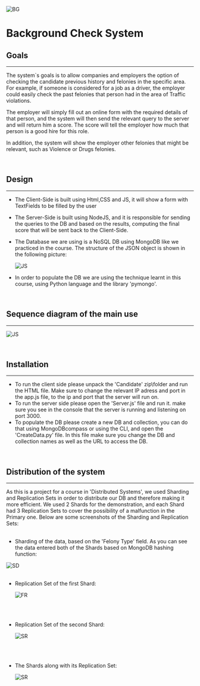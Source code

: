 ![BG](https://github.com/Maromshi/Background-check/blob/main/ReadMe/BG.png)
# Background Check System

## Goals
***
The system`s goals is to allow companies and employers the option of checking the candidate previous history and felonies in the specific area.
For example, if someone is considered for a job as a driver, the employer could easily check the past felonies that person had in the area of Traffic violations.

The employer will simply fill out an online form with the required details of that person, and the system will then send the relevant query to the server and will return him a score. The score will tell the employer how much that person is a good hire for this role.

In addition, the system will show the employer other felonies that might be relevant, such as Violence or Drugs felonies.

<br/>

## Design
***
* The Client-Side is built using Html,CSS and JS, it will show a form with TextFields to be filled by the user
* The Server-Side is built using NodeJS, and it is responsible for sending the queries to the DB and based on the results, computing the final score that will be sent back to the Client-Side.
* The Database we are using is a NoSQL DB using MongoDB like we practiced in the course. The structure of the JSON object is shown in the following picture:

  ![JS](https://github.com/Maromshi/Background-check/blob/main/ReadMe/JSON%20structure.PNG)

* In order to populate the DB we are using the technique learnt in this course, using Python language and the library 'pymongo'.

<br/>

## Sequence diagram of the main use
***
![JS](https://github.com/Maromshi/Background-check/blob/main/ReadMe/SequenceDiagram.drawio.png)

<br/>

## Installation
***
* To run the client side please unpack the 'Candidate' zip\folder and run the HTML file. Make sure to change the relevant IP adress and port in the app.js file, to the ip and port that the server will run on.
* To run the server side please open the 'Server.js' file and run it. make sure you see in the console that the server is running and listening on port 3000.
* To populate the DB please create a new DB and collection, you can do that using MongoDBcompass or using the CLI, and open the 'CreateData.py' file. In this file make sure you change the DB and collection names as well as the URL to access the DB.

<br/>

## Distribution of the system
***
As this is a project for a course in 'Distributed Systems', we used Sharding and Replication Sets in order to distribute our DB and therefore making it more efficient. We used 2 Shards for the demonstration, and each Shard had 3 Replication Sets to cover the possibility of a malfunction in the Primary one.
Below are some screenshots of the Sharding and Replication Sets:
<br/>
<br/>
* Sharding of the data, based on the 'Felony Type' field. As you can see the data entered both of the Shards based on MongoDB hashing function:

![SD](https://github.com/Maromshi/Background-check/blob/main/ReadMe/shardingFelonies.png)
<br/>
<br/>
* Replication Set of the first Shard:

  ![FR](https://github.com/Maromshi/Background-check/blob/main/ReadMe/Shard1Replicas.png)
<br/>
<br/>

* Replication Set of the second Shard:

  ![SR](https://github.com/Maromshi/Background-check/blob/main/ReadMe/Shard2Replicas.png)
  
<br/>
<br/>

* The Shards along with its Replication Set:

  ![SR](https://github.com/Maromshi/Background-check/blob/main/ReadMe/ReplicasOfShards.png)
